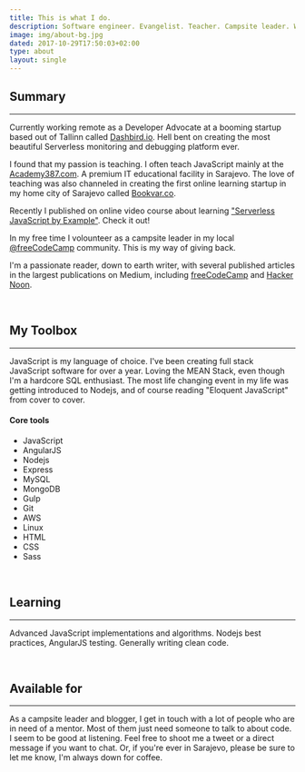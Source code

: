 ```yaml
---
title: This is what I do.
description: Software engineer. Evangelist. Teacher. Campsite leader. Writer.
image: img/about-bg.jpg
dated: 2017-10-29T17:50:03+02:00
type: about
layout: single
---
```



<div class="container">
    <div class="row">
        <div class="col-lg-8 col-lg-offset-2 col-md-10 col-md-offset-1">
            <h2>Summary</h2>
            <hr>
            <p>
                Currently working remote as a Developer Advocate at a booming startup based out of Tallinn called <a href="https://dashbird.io/" target="_blank">Dashbird.io</a>. Hell bent on creating the most beautiful Serverless monitoring and debugging platform ever.
            </p> 
            <p>
                I found that my passion is teaching. I often teach JavaScript mainly at the  <a href="http://www.academy387.com/lecturers/adnan-rahic" target="_blank">Academy387.com</a>. A premium IT educational facility in Sarajevo. The love of teaching was also channeled in creating the first online learning startup in my home city of Sarajevo called <a href="https://bookvar.co/" target="_blank">Bookvar.co</a>.
            </p>
            <p>
                Recently I published on online video course about learning <a href="http://bit.ly/sls-js">"Serverless JavaScript by Example"</a>. Check it out!
            </p>
            <p>
                In my free time I volounteer as a campsite leader in my local <a href="https://www.facebook.com/groups/free.code.camp.sarajevo/" target="_blank">@freeCodeCamp</a> community. This is my way of giving back.
            </p>
            <p>
                I'm a passionate reader, down to earth writer, with several published articles in the largest publications on Medium, including <a href="https://medium.freecodecamp.org/" target="_blank">freeCodeCamp</a> and <a href="https://hackernoon.com/" target="_blank">Hacker Noon</a>.
            </p>
            <br>
            <h2>My Toolbox</h2>
            <hr>
            <p>
                JavaScript is my language of choice. I've been creating full stack JavaScript software for over a year. Loving the MEAN Stack, even though I'm a hardcore SQL enthusiast. The most life changing event in my life was getting introduced to Nodejs, and of course reading "Eloquent JavaScript" from cover to cover.
            </p> 
            <h4>Core tools</h4>
            <ul>
                <li>JavaScript</li>
                <li>AngularJS</li>
                <li>Nodejs</li>
                <li>Express</li>
                <li>MySQL</li>
                <li>MongoDB</li>
                <li>Gulp</li>
                <li>Git</li>
                <li>AWS</li>
                <li>Linux</li>
                <li>HTML</li>
                <li>CSS</li>
                <li>Sass</li>
            </ul>
            <br>
            <h2>Learning</h2>
            <hr>
            <p>
                Advanced JavaScript implementations and algorithms. Nodejs best practices, AngularJS testing. Generally writing clean code.
            </p>
            <br>
            <h2>Available for</h2>
            <hr>      
            <p>
                As a campsite leader and blogger, I get in touch with a lot of people who are in need of a mentor. Most of them just need someone to talk to about code. I seem to be good at listening. Feel free to shoot me a tweet or a direct message if you want to chat. Or, if you're ever in Sarajevo, please be sure to let me know, I'm always down for coffee.
            </p> 
        </div>
    </div>
</div>